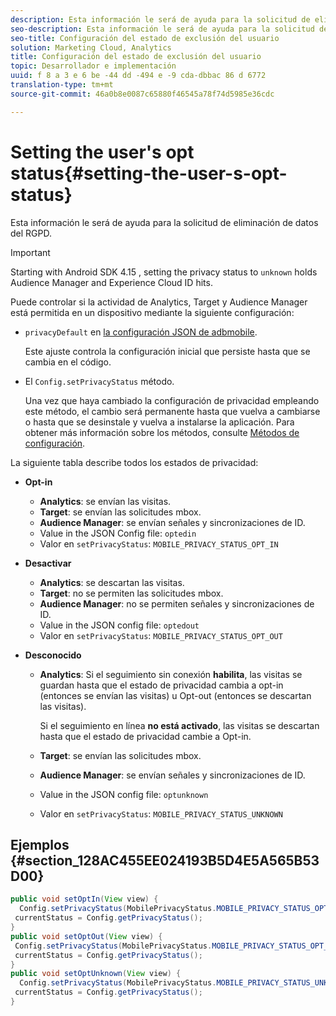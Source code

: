 ```yaml
---
description: Esta información le será de ayuda para la solicitud de eliminación de datos del RGPD.
seo-description: Esta información le será de ayuda para la solicitud de eliminación de datos del RGPD.
seo-title: Configuración del estado de exclusión del usuario
solution: Marketing Cloud, Analytics
title: Configuración del estado de exclusión del usuario
topic: Desarrollador e implementación
uuid: f 8 a 3 e 6 be -44 dd -494 e -9 cda-dbbac 86 d 6772
translation-type: tm+mt
source-git-commit: 46a0b8e0087c65880f46545a78f74d5985e36cdc

---
```



# Setting the user's opt status{#setting-the-user-s-opt-status}

Esta información le será de ayuda para la solicitud de eliminación de datos del RGPD.

>[!IMPORTANT]
>
>Starting with Android SDK 4.15 , setting the privacy status to `unknown` holds Audience Manager and Experience Cloud ID hits.

Puede controlar si la actividad de Analytics, Target y Audience Manager está permitida en un dispositivo mediante la siguiente configuración:

* `privacyDefault` en [la configuración JSON de adbmobile](/help/android/configuration/json-config/json-config.md).

   Este ajuste controla la configuración inicial que persiste hasta que se cambia en el código.

* El `Config.setPrivacyStatus` método.

   Una vez que haya cambiado la configuración de privacidad empleando este método, el cambio será permanente hasta que vuelva a cambiarse o hasta que se desinstale y vuelva a instalarse la aplicación. Para obtener más información sobre los métodos, consulte [Métodos de configuración](/help/android/configuration/methods.md).

La siguiente tabla describe todos los estados de privacidad:

* **Opt-in**

   * **Analytics**: se envían las visitas.
   * **Target**: se envían las solicitudes mbox.
   * **Audience Manager**: se envían señales y sincronizaciones de ID.
   * Value in the JSON Config file: `optedin`
   * Valor en `setPrivacyStatus`: `MOBILE_PRIVACY_STATUS_OPT_IN`

* **Desactivar**

   * **Analytics**: se descartan las visitas.
   * **Target**: no se permiten las solicitudes mbox.
   * **Audience Manager**: no se permiten señales y sincronizaciones de ID.
   * Value in the JSON config file: `optedout`
   * Valor en `setPrivacyStatus`: `MOBILE_PRIVACY_STATUS_OPT_OUT`

* **Desconocido**

   * **Analytics**: Si el seguimiento sin conexión **habilita**, las visitas se guardan hasta que el estado de privacidad cambia a opt-in (entonces se envían las visitas) u Opt-out (entonces se descartan las visitas).

      Si el seguimiento en línea <b>no está activado</b>, las visitas se descartan hasta que el estado de privacidad cambie a Opt-in.
   * **Target**: se envían las solicitudes mbox.
   * **Audience Manager**: se envían señales y sincronizaciones de ID.
   * Value in the JSON config file: `optunknown`
   * Valor en `setPrivacyStatus`: `MOBILE_PRIVACY_STATUS_UNKNOWN`

## Ejemplos {#section_128AC455EE024193B5D4E5A565B53D00}

```java
public void setOptIn(View view) { 
  Config.setPrivacyStatus(MobilePrivacyStatus.MOBILE_PRIVACY_STATUS_OPT_IN); 
 currentStatus = Config.getPrivacyStatus(); 
} 
public void setOptOut(View view) { 
 Config.setPrivacyStatus(MobilePrivacyStatus.MOBILE_PRIVACY_STATUS_OPT_OUT); 
 currentStatus = Config.getPrivacyStatus(); 
} 
public void setOptUnknown(View view) { 
  Config.setPrivacyStatus(MobilePrivacyStatus.MOBILE_PRIVACY_STATUS_UNKNOWN); 
 currentStatus = Config.getPrivacyStatus(); 
}
```

